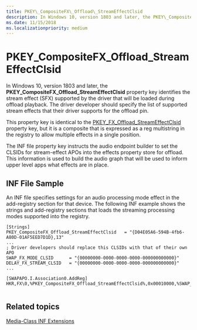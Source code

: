 ```yaml
---
title: PKEY\_CompositeFX\_Offload\_StreamEffectClsid
description: In Windows 10, version 1803 and later, the PKEY\_CompositeFX\_Offload\_StreamEffectClsid property key identifies the stream effect (SFX) supported by the driver.
ms.date: 11/15/2018
ms.localizationpriority: medium
---
```


# PKEY\_CompositeFX\_Offload\_StreamEffectClsid


In Windows 10, version 1803 and later, the **PKEY\_CompositeFX\_Offload\_StreamEffectClsid** property key identifies the stream effect (SFX) supported by the driver that will be loaded during offload playback. The driver developer should specify the list of supported stream effects that their driver supports for the offload pin.

This property key is identical to the [PKEY\_FX\_Offload\_StreamEffectClsid](pkey-fx-offload-streameffectclsid.md) property key, but it is a composite that is expressed as a reg multistring in the registry to allow multiple effects in a single position.

The INF file property key instructs the audio endpoint builder to set the CLSIDs for stream-effect APOs into the effects property store for offload. This information is used to build the audio graph that will be used to inform upper level apps what effects are in place.

## <span id="INF_File_Sample"></span><span id="inf_file_sample"></span><span id="INF_FILE_SAMPLE"></span>INF File Sample

An INF file specifies settings for an audio processing mode effect in the add-registry section for that device. The following INF example shows the strings and add-registry sections that loads the streaming processing modes supported into the registry.

```inf
[Strings]
PKEY_CompositeFX_Offload_StreamEffectClsid   = "{D04E05A6-594B-4fb6-A80D-01AF5EED7D1D},13"
...
; Driver developers should replace this CLSIDs with that of their own APO
SWAP_FX_MODE_CLSID      = "{00000000-0000-0000-0000-000000000000}"
DELAY_FX_STREAM_CLSID   = "{00000000-0000-0000-0000-000000000000}"
...
 
[SWAPAPO.I.Association0.AddReg]
HKR,FX\0,%PKEY_CompositeFX_Offload_StreamEffectClsid%,0x00010000,%SWAP_FX_MODE_CLSID%,%DELAY_FX_MODE_CLSID%


```

## <span id="related_topics"></span>Related topics


[Media-Class INF Extensions](media-class-inf-extensions.md)

 

 






